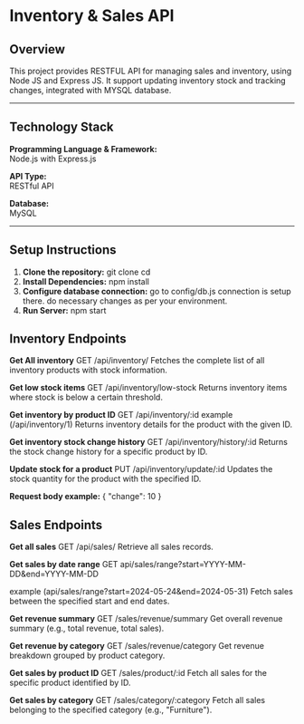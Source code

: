 # Inventory & Sales API

## Overview

This project provides RESTFUL API for managing sales and inventory, using Node JS and Express JS. It support updating inventory stock and tracking changes, integrated with MYSQL database.

---

## Technology Stack

**Programming Language & Framework:**  
  Node.js with Express.js

**API Type:**  
  RESTful API

**Database:**  
  MySQL

---

## Setup Instructions

1. **Clone the repository:**
   git clone <repository-url>
   cd <repository-folder>
2. **Install Dependencies:**
   npm install
3. **Configure database connection:**
   go to config/db.js
   connection is setup there. do necessary changes as per your environment.
4. **Run Server:**
   npm start

## Inventory Endpoints

**Get All inventory**
GET /api/inventory/
Fetches the complete list of all inventory products with stock information.

**Get low stock items**
GET /api/inventory/low-stock
Returns inventory items where stock is below a certain threshold.

**Get inventory by product ID**
GET /api/inventory/:id
example (/api/inventory/1)
Returns inventory details for the product with the given ID.

**Get inventory stock change history**
GET /api/inventory/history/:id
Returns the stock change history for a specific product by ID.

**Update stock for a product**
PUT /api/inventory/update/:id
Updates the stock quantity for the product with the specified ID.

**Request body example:**
{ "change": 10 }

## Sales Endpoints

**Get all sales**
GET /api/sales/
Retrieve all sales records.

**Get sales by date range**
GET api/sales/range?start=YYYY-MM-DD&end=YYYY-MM-DD


example (api/sales/range?start=2024-05-24&end=2024-05-31)
Fetch sales between the specified start and end dates.

**Get revenue summary**
GET /sales/revenue/summary
Get overall revenue summary (e.g., total revenue, total sales).

**Get revenue by category**
GET /sales/revenue/category
Get revenue breakdown grouped by product category.

**Get sales by product ID**
GET /sales/product/:id
Fetch all sales for the specific product identified by ID.

**Get sales by category**
GET /sales/category/:category
Fetch all sales belonging to the specified category (e.g., "Furniture").


